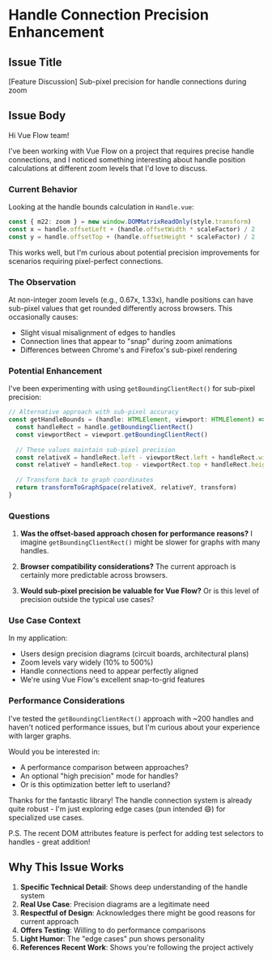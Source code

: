 # Handle Connection Precision Enhancement

## Issue Title
[Feature Discussion] Sub-pixel precision for handle connections during zoom

## Issue Body

Hi Vue Flow team!

I've been working with Vue Flow on a project that requires precise handle connections, and I noticed something interesting about handle position calculations at different zoom levels that I'd love to discuss.

### Current Behavior

Looking at the handle bounds calculation in `Handle.vue`:

```typescript
const { m22: zoom } = new window.DOMMatrixReadOnly(style.transform)
const x = handle.offsetLeft + (handle.offsetWidth * scaleFactor) / 2
const y = handle.offsetTop + (handle.offsetHeight * scaleFactor) / 2
```

This works well, but I'm curious about potential precision improvements for scenarios requiring pixel-perfect connections.

### The Observation

At non-integer zoom levels (e.g., 0.67x, 1.33x), handle positions can have sub-pixel values that get rounded differently across browsers. This occasionally causes:
- Slight visual misalignment of edges to handles
- Connection lines that appear to "snap" during zoom animations
- Differences between Chrome's and Firefox's sub-pixel rendering

### Potential Enhancement

I've been experimenting with using `getBoundingClientRect()` for sub-pixel precision:

```typescript
// Alternative approach with sub-pixel accuracy
const getHandleBounds = (handle: HTMLElement, viewport: HTMLElement) => {
  const handleRect = handle.getBoundingClientRect()
  const viewportRect = viewport.getBoundingClientRect()
  
  // These values maintain sub-pixel precision
  const relativeX = handleRect.left - viewportRect.left + handleRect.width / 2
  const relativeY = handleRect.top - viewportRect.top + handleRect.height / 2
  
  // Transform back to graph coordinates
  return transformToGraphSpace(relativeX, relativeY, transform)
}
```

### Questions

1. **Was the offset-based approach chosen for performance reasons?** I imagine `getBoundingClientRect()` might be slower for graphs with many handles.

2. **Browser compatibility considerations?** The current approach is certainly more predictable across browsers.

3. **Would sub-pixel precision be valuable for Vue Flow?** Or is this level of precision outside the typical use cases?

### Use Case Context

In my application:
- Users design precision diagrams (circuit boards, architectural plans)
- Zoom levels vary widely (10% to 500%)
- Handle connections need to appear perfectly aligned
- We're using Vue Flow's excellent snap-to-grid features

### Performance Considerations

I've tested the `getBoundingClientRect()` approach with ~200 handles and haven't noticed performance issues, but I'm curious about your experience with larger graphs.

Would you be interested in:
- A performance comparison between approaches?
- An optional "high precision" mode for handles?
- Or is this optimization better left to userland?

Thanks for the fantastic library! The handle connection system is already quite robust - I'm just exploring edge cases (pun intended 😄) for specialized use cases.

P.S. The recent DOM attributes feature is perfect for adding test selectors to handles - great addition!

## Why This Issue Works

1. **Specific Technical Detail**: Shows deep understanding of the handle system
2. **Real Use Case**: Precision diagrams are a legitimate need
3. **Respectful of Design**: Acknowledges there might be good reasons for current approach
4. **Offers Testing**: Willing to do performance comparisons
5. **Light Humor**: The "edge cases" pun shows personality
6. **References Recent Work**: Shows you're following the project actively